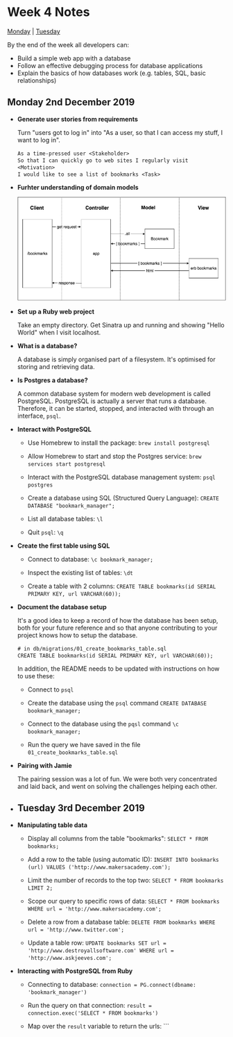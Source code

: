 # Week 4 Notes

[Monday](#monday-2nd-december-2019) | [Tuesday](#tuesday-3rd-december-2019)

By the end of the week all developers can:

- Build a simple web app with a database
- Follow an effective debugging process for database applications
- Explain the basics of how databases work (e.g. tables, SQL, basic relationships)

## Monday 2nd December 2019

- **Generate user stories from requirements**

  Turn "users got to log in" into "As a user, so that I can access my stuff, I want to log in".

  ```
  As a time-pressed user <Stakeholder>
  So that I can quickly go to web sites I regularly visit <Motivation>
  I would like to see a list of bookmarks <Task>
  ```

- **Furhter understanding of domain models**

  ![Domain Model](./img/domain_model.png)
  
- **Set up a Ruby web project**

  Take an empty directory. Get Sinatra up and running and showing "Hello World" when I visit localhost.
  
- **What is a database?**

  A database is simply organised part of a filesystem. It's optimised for storing and retrieving data.
  
- **Is Postgres a database?**

  A common database system for modern web development is called PostgreSQL. PostgreSQL is actually a server that runs a database. Therefore, it can be started, stopped, and interacted with through an interface, ```psql```.
  
- **Interact with PostgreSQL**

  - Use Homebrew to install the package: ```brew install postgresql```
  
  - Allow Homebrew to start and stop the Postgres service: ```brew services start postgresql```
  
  - Interact with the PostgreSQL database management system: ```psql postgres```
  
  - Create a database using SQL (Structured Query Language): ```CREATE DATABASE "bookmark_manager";```
  
  - List all database tables: ```\l```
  
  - Quit ```psql```: ```\q```

- **Create the first table using SQL**

  - Connect to database: ```\c bookmark_manager;```
  
  - Inspect the existing list of tables: ```\dt```
  
  - Create a table with 2 columns: ```CREATE TABLE bookmarks(id SERIAL PRIMARY KEY, url VARCHAR(60));```
  
- **Document the database setup**

  It's a good idea to keep a record of how the database has been setup, both for your future reference and so that anyone contributing to your project knows how to setup the database.

  ```
  # in db/migrations/01_create_bookmarks_table.sql
  CREATE TABLE bookmarks(id SERIAL PRIMARY KEY, url VARCHAR(60));
  ```

  In addition, the README needs to be updated with instructions on how to use these:
  
    - Connect to ```psql```
    
    - Create the database using the ```psql``` command ```CREATE DATABASE bookmark_manager;```
    
    - Connect to the database using the ```pqsl``` command ```\c bookmark_manager;```
    
    - Run the query we have saved in the file ```01_create_bookmarks_table.sql```

- **Pairing with Jamie**

  The pairing session was a lot of fun. We were both very concentrated and laid back, and went on solving the challenges helping each other.

- ## Tuesday 3rd December 2019

- **Manipulating table data**

  - Display all columns from the table "bookmarks": ```SELECT * FROM bookmarks;```
  
  - Add a row to the table (using automatic ID): ```INSERT INTO bookmarks (url) VALUES ('http://www.makersacademy.com');```
  
  - Limit the number of records to the top two: ```SELECT * FROM bookmarks LIMIT 2;```
  
  - Scope our query to specific rows of data: ```SELECT * FROM bookmarks WHERE url = 'http://www.makersacademy.com';```
  
  - Delete a row from a database table: ```DELETE FROM bookmarks WHERE url = 'http://www.twitter.com';```
  
  - Update a table row: ```UPDATE bookmarks SET url = 'http://www.destroyallsoftware.com' WHERE url = 'http://www.askjeeves.com';```
  
- **Interacting with PostgreSQL from Ruby**

  - Connecting to database: ```connection = PG.connect(dbname: 'bookmark_manager')```
  
  - Run the query on that connection: ```result = connection.exec('SELECT * FROM bookmarks')```
  
  - Map over the ```result``` variable to return the urls: ```
    
